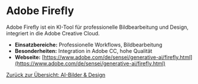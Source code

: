 # Adobe Firefly

Adobe Firefly ist ein KI-Tool für professionelle Bildbearbeitung und Design, integriert in die Adobe Creative Cloud.

- **Einsatzbereiche:** Professionelle Workflows, Bildbearbeitung
- **Besonderheiten:** Integration in Adobe CC, hohe Qualität
- **Webseite:** [https://www.adobe.com/de/sensei/generative-ai/firefly.html](https://www.adobe.com/de/sensei/generative-ai/firefly.html)

[Zurück zur Übersicht: AI-Bilder & Design](../ai_bild_tools.md)
